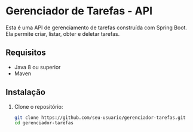 # Gerenciador de Tarefas - API

Esta é uma API de gerenciamento de tarefas construída com Spring Boot. Ela permite criar, listar, obter e deletar tarefas.

## Requisitos

- Java 8 ou superior
- Maven

## Instalação

1. Clone o repositório:

   ```bash
   git clone https://github.com/seu-usuario/gerenciador-tarefas.git
   cd gerenciador-tarefas
